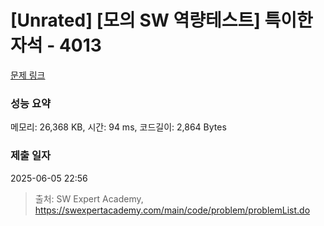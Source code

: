 # [Unrated] [모의 SW 역량테스트] 특이한 자석 - 4013 

[문제 링크](https://swexpertacademy.com/main/code/problem/problemDetail.do?contestProbId=AWIeV9sKkcoDFAVH) 

### 성능 요약

메모리: 26,368 KB, 시간: 94 ms, 코드길이: 2,864 Bytes

### 제출 일자

2025-06-05 22:56



> 출처: SW Expert Academy, https://swexpertacademy.com/main/code/problem/problemList.do